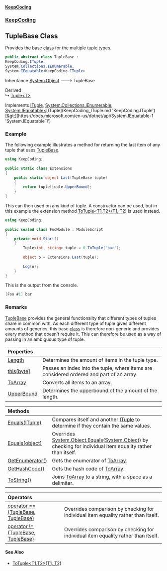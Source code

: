 #### [KeepCoding](index.md 'index')
### [KeepCoding](KeepCoding.md 'KeepCoding')
## TupleBase Class
Provides the base [class](https://docs.microsoft.com/en-us/dotnet/csharp/language-reference/keywords/class 'https://docs.microsoft.com/en-us/dotnet/csharp/language-reference/keywords/class') for the multiple tuple types.  
```csharp
public abstract class TupleBase :
KeepCoding.ITuple,
System.Collections.IEnumerable,
System.IEquatable<KeepCoding.ITuple>
```

Inheritance [System.Object](https://docs.microsoft.com/en-us/dotnet/api/System.Object 'System.Object') &#129106; TupleBase  

Derived  
&#8627; [Tuple&lt;T&gt;](KeepCoding_Tuple_T_.md 'KeepCoding.Tuple&lt;T&gt;')  

Implements [ITuple](KeepCoding_ITuple.md 'KeepCoding.ITuple'), [System.Collections.IEnumerable](https://docs.microsoft.com/en-us/dotnet/api/System.Collections.IEnumerable 'System.Collections.IEnumerable'), [System.IEquatable&lt;](https://docs.microsoft.com/en-us/dotnet/api/System.IEquatable-1 'System.IEquatable`1')[ITuple](KeepCoding_ITuple.md 'KeepCoding.ITuple')[&gt;](https://docs.microsoft.com/en-us/dotnet/api/System.IEquatable-1 'System.IEquatable`1')  
### Example
The following example illustrates a method for returning the last item of any tuple that uses [TupleBase](KeepCoding_TupleBase.md 'KeepCoding.TupleBase').  
```csharp
using KeepCoding;  
  
public static class Extensions  
{  
    public static object Last(TupleBase tuple)  
    {  
        return tuple[tuple.UpperBound];  
    }  
}  
```
  
This can then used on any kind of tuple. A constructor can be used, but in this example the extension method [ToTuple&lt;T1,T2&gt;(T1, T2)](KeepCoding_TypeHelper_ToTuple_T1_T2_(T1_T2).md 'KeepCoding.TypeHelper.ToTuple&lt;T1,T2&gt;(T1, T2)') is used instead.  
```csharp
using KeepCoding;  
  
public sealed class FooModule : ModuleScript  
{  
    private void Start()  
    {  
        Tuple<int, string> tuple = 0.ToTuple("bar");  
          
        object o = Extensions.Last(tuple);  
          
        Log(o);  
    }  
}  
```
  
This is the output from the console.  
```csharp
[Foo #1] bar  
```
### Remarks
[TupleBase](KeepCoding_TupleBase.md 'KeepCoding.TupleBase') provides the general functionality that different types of tuples share in common with. As each different type of tuple gives different amounts of generics, this base [class](https://docs.microsoft.com/en-us/dotnet/csharp/language-reference/keywords/class 'https://docs.microsoft.com/en-us/dotnet/csharp/language-reference/keywords/class') is therefore non-generic and provides every method that doesn't require it. This can therefore be used as a way of passing in an ambiguous type of tuple.  
            

| Properties | |
| :--- | :--- |
| [Length](KeepCoding_TupleBase_Length.md 'KeepCoding.TupleBase.Length') | Determines the amount of items in the tuple type.<br/> |
| [this[byte]](KeepCoding_TupleBase_this_byte_.md 'KeepCoding.TupleBase.this[byte]') | Passes an index into the tuple, where items are considered ordered and part of an array.<br/> |
| [ToArray](KeepCoding_TupleBase_ToArray.md 'KeepCoding.TupleBase.ToArray') | Converts all items to an array.<br/> |
| [UpperBound](KeepCoding_TupleBase_UpperBound.md 'KeepCoding.TupleBase.UpperBound') | Determines the upperbound of the amount of the length.<br/> |

| Methods | |
| :--- | :--- |
| [Equals(ITuple)](KeepCoding_TupleBase_Equals(KeepCoding_ITuple).md 'KeepCoding.TupleBase.Equals(KeepCoding.ITuple)') | Compares itself and another [ITuple](KeepCoding_ITuple.md 'KeepCoding.ITuple') to determine if they contain the same values.<br/> |
| [Equals(object)](KeepCoding_TupleBase_Equals(object).md 'KeepCoding.TupleBase.Equals(object)') | Overrides [System.Object.Equals(System.Object)](https://docs.microsoft.com/en-us/dotnet/api/System.Object.Equals#System_Object_Equals_System_Object_ 'System.Object.Equals(System.Object)') by checking for individual item equality rather than itself.<br/> |
| [GetEnumerator()](KeepCoding_TupleBase_GetEnumerator().md 'KeepCoding.TupleBase.GetEnumerator()') | Gets the enumerator of [ToArray](KeepCoding_TupleBase_ToArray.md 'KeepCoding.TupleBase.ToArray').<br/> |
| [GetHashCode()](KeepCoding_TupleBase_GetHashCode().md 'KeepCoding.TupleBase.GetHashCode()') | Gets the hash code of [ToArray](KeepCoding_TupleBase_ToArray.md 'KeepCoding.TupleBase.ToArray').<br/> |
| [ToString()](KeepCoding_TupleBase_ToString().md 'KeepCoding.TupleBase.ToString()') | Joins [ToArray](KeepCoding_TupleBase_ToArray.md 'KeepCoding.TupleBase.ToArray') to a string, with a space as a delimiter.<br/> |

| Operators | |
| :--- | :--- |
| [operator ==(TupleBase, TupleBase)](KeepCoding_TupleBase_op_Equality(KeepCoding_TupleBase_KeepCoding_TupleBase).md 'KeepCoding.TupleBase.op_Equality(KeepCoding.TupleBase, KeepCoding.TupleBase)') | Overrides comparison by checking for individual item equality rather than itself.<br/> |
| [operator !=(TupleBase, TupleBase)](KeepCoding_TupleBase_op_Inequality(KeepCoding_TupleBase_KeepCoding_TupleBase).md 'KeepCoding.TupleBase.op_Inequality(KeepCoding.TupleBase, KeepCoding.TupleBase)') | Overrides comparison by checking for individual item equality rather than itself.<br/> |
#### See Also
- [ToTuple&lt;T1,T2&gt;(T1, T2)](KeepCoding_TypeHelper_ToTuple_T1_T2_(T1_T2).md 'KeepCoding.TypeHelper.ToTuple&lt;T1,T2&gt;(T1, T2)')
